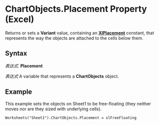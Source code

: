 
# ChartObjects.Placement Property (Excel)

Returns or sets a  **Variant** value, containing an **[XlPlacement](ad52cbf4-3d51-d9fe-5e31-be181f7775d3.md)** constant, that represents the way the objects are attached to the cells below them.


## Syntax

 _表达式_. **Placement**

 _表达式_ A variable that represents a **ChartObjects** object.


## Example

This example sets the objects on Sheet1 to be free-floating (they neither moves nor are they sized with underlying cells).


```
Worksheets("Sheet1").ChartObjects.Placement = xlFreeFloating
```

